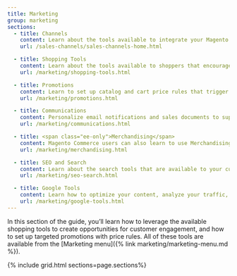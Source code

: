 ```yaml
---
title: Marketing
group: marketing
sections:
  - title: Channels
    content: Learn about the tools available to integrate your Magento store with sales and marketing channels like the Amazon Marketplace and Google ads.
    url: /sales-channels/sales-channels-home.html

  - title: Shopping Tools
    content: Learn about the tools available to shoppers that encourage engagement and foster sales.
    url: /marketing/shopping-tools.html

  - title: Promotions
    content: Learn to set up catalog and cart price rules that trigger discounts based on a variety of conditions.
    url: /marketing/promotions.html

  - title: Communications
    content: Personalize email notifications and sales documents to support your brand. Create newsletters, and manage subscriptions.
    url: /marketing/communications.html

  - title: <span class="ee-only">Merchandising</span>
    content: Magento Commerce users can also learn to use Merchandising tools to apply merchandising techniques to design category-based navigation and dynamic presentation of products.
    url: /marketing/merchandising.html

  - title: SEO and Search
    content: Learn about the search tools that are available to your customers. Fine-tune the configuration of your store to increase sales, and learn best practices and techniques to support your SEO initiative.
    url: /marketing/seo-search.html

  - title: Google Tools
    content: Learn how to optimize your content, analyze your traffic, and connect your catalog to shopping aggregators and marketplaces.
    url: /marketing/google-tools.html
---
```


In this section of the guide, you’ll learn how to leverage the available  shopping tools to create opportunities for customer engagement, and how to set up targeted promotions with price rules. All of these tools are available from the [Marketing menu]({% link marketing/marketing-menu.md %}).

{% include grid.html sections=page.sections%}
